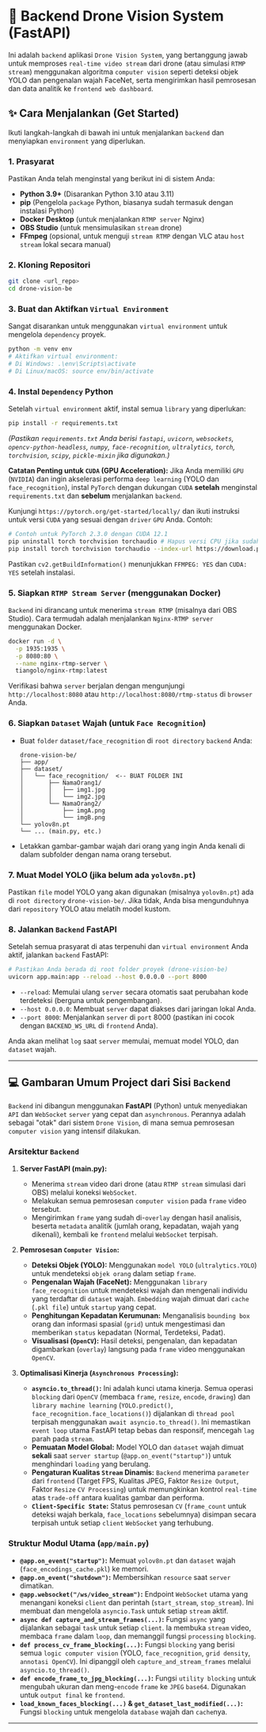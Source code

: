 # 🚀 Backend Drone Vision System (FastAPI)

Ini adalah `backend` aplikasi `Drone Vision System`, yang bertanggung jawab untuk memproses `real-time video stream` dari drone (atau simulasi `RTMP stream`) menggunakan algoritma `computer vision` seperti deteksi objek YOLO dan pengenalan wajah FaceNet, serta mengirimkan hasil pemrosesan dan data analitik ke `frontend web dashboard`.

## ✨ Cara Menjalankan (Get Started)

Ikuti langkah-langkah di bawah ini untuk menjalankan `backend` dan menyiapkan `environment` yang diperlukan.

### 1. Prasyarat

Pastikan Anda telah menginstal yang berikut ini di sistem Anda:

*   **Python 3.9+** (Disarankan Python 3.10 atau 3.11)
*   **pip** (Pengelola `package` Python, biasanya sudah termasuk dengan instalasi Python)
*   **Docker Desktop** (untuk menjalankan `RTMP server` Nginx)
*   **OBS Studio** (untuk mensimulasikan `stream` drone)
*   **FFmpeg** (opsional, untuk menguji `stream RTMP` dengan VLC atau `host stream` lokal secara manual)

### 2. Kloning Repositori

```bash
git clone <url_repo>
cd drone-vision-be
```

### 3. Buat dan Aktifkan `Virtual Environment`

Sangat disarankan untuk menggunakan `virtual environment` untuk mengelola `dependency` proyek.

```bash
python -m venv env
# Aktifkan virtual environment:
# Di Windows: .\env\Scripts\activate
# Di Linux/macOS: source env/bin/activate
```

### 4. Instal `Dependency` Python

Setelah `virtual environment` aktif, instal semua `library` yang diperlukan:

```bash
pip install -r requirements.txt
```
*(Pastikan `requirements.txt` Anda berisi `fastapi`, `uvicorn`, `websockets`, `opencv-python-headless`, `numpy`, `face-recognition`, `ultralytics`, `torch`, `torchvision`, `scipy`, `pickle-mixin` jika digunakan.)*

**Catatan Penting untuk `CUDA` (GPU Acceleration):**
Jika Anda memiliki `GPU` (`NVIDIA`) dan ingin akselerasi performa `deep learning` (YOLO dan `face_recognition`), instal `PyTorch` dengan dukungan `CUDA` **setelah** menginstal `requirements.txt` dan **sebelum** menjalankan `backend`.

Kunjungi `https://pytorch.org/get-started/locally/` dan ikuti instruksi untuk versi `CUDA` yang sesuai dengan `driver` `GPU` Anda. Contoh:
```bash
# Contoh untuk PyTorch 2.3.0 dengan CUDA 12.1
pip uninstall torch torchvision torchaudio # Hapus versi CPU jika sudah terinstal
pip install torch torchvision torchaudio --index-url https://download.pytorch.org/whl/cu121
```
Pastikan `cv2.getBuildInformation()` menunjukkan `FFMPEG: YES` dan `CUDA: YES` setelah instalasi.

### 5. Siapkan `RTMP Stream Server` (menggunakan Docker)

`Backend` ini dirancang untuk menerima `stream RTMP` (misalnya dari OBS Studio). Cara termudah adalah menjalankan `Nginx-RTMP server` menggunakan Docker.

```bash
docker run -d \
  -p 1935:1935 \
  -p 8080:80 \
  --name nginx-rtmp-server \
  tiangolo/nginx-rtmp:latest
```
Verifikasi bahwa `server` berjalan dengan mengunjungi `http://localhost:8080` atau `http://localhost:8080/rtmp-status` di `browser` Anda.

### 6. Siapkan `Dataset` Wajah (untuk `Face Recognition`)

*   Buat `folder` `dataset/face_recognition` di `root directory` `backend` Anda:
    ```
    drone-vision-be/
    ├── app/
    ├── dataset/
    │   └── face_recognition/  <-- BUAT FOLDER INI
    │       ├── NamaOrang1/
    │       │   ├── img1.jpg
    │       │   └── img2.jpg
    │       └── NamaOrang2/
    │           ├── imgA.png
    │           └── imgB.png
    └── yolov8n.pt
    └── ... (main.py, etc.)
    ```
*   Letakkan gambar-gambar wajah dari orang yang ingin Anda kenali di dalam subfolder dengan nama orang tersebut.

### 7. Muat Model YOLO (jika belum ada `yolov8n.pt`)

Pastikan `file` model YOLO yang akan digunakan (misalnya `yolov8n.pt`) ada di `root directory` `drone-vision-be/`. Jika tidak, Anda bisa mengunduhnya dari `repository` YOLO atau melatih model kustom.

### 8. Jalankan `Backend` FastAPI

Setelah semua prasyarat di atas terpenuhi dan `virtual environment` Anda aktif, jalankan `backend` FastAPI:

```bash
# Pastikan Anda berada di root folder proyek (drone-vision-be)
uvicorn app.main:app --reload --host 0.0.0.0 --port 8000
```
*   `--reload`: Memulai ulang `server` secara otomatis saat perubahan kode terdeteksi (berguna untuk pengembangan).
*   `--host 0.0.0.0`: Membuat `server` dapat diakses dari jaringan lokal Anda.
*   `--port 8000`: Menjalankan `server` di `port` 8000 (pastikan ini cocok dengan `BACKEND_WS_URL` di `frontend` Anda).

Anda akan melihat `log` saat `server` memulai, memuat model YOLO, dan `dataset` wajah.

---

## 💻 Gambaran Umum Project dari Sisi `Backend`

`Backend` ini dibangun menggunakan **FastAPI** (Python) untuk menyediakan `API` dan `WebSocket` `server` yang cepat dan `asynchronous`. Perannya adalah sebagai "otak" dari sistem `Drone Vision`, di mana semua pemrosesan `computer vision` yang intensif dilakukan.

### Arsitektur `Backend`

1.  **Server FastAPI (main.py):**
    *   Menerima `stream` video dari drone (atau `RTMP stream` simulasi dari OBS) melalui koneksi `WebSocket`.
    *   Melakukan semua pemrosesan `computer vision` pada `frame` video tersebut.
    *   Mengirimkan `frame` yang sudah di-`overlay` dengan hasil analisis, beserta `metadata` analitik (jumlah orang, kepadatan, wajah yang dikenali), kembali ke `frontend` melalui `WebSocket` terpisah.

2.  **Pemrosesan `Computer Vision`:**
    *   **Deteksi Objek (YOLO):** Menggunakan `model YOLO` (`ultralytics.YOLO`) untuk mendeteksi `objek orang` dalam setiap `frame`.
    *   **Pengenalan Wajah (FaceNet):** Menggunakan `library face_recognition` untuk mendeteksi wajah dan mengenali individu yang terdaftar di `dataset` wajah. `Embedding` wajah dimuat dari `cache` (`.pkl file`) untuk `startup` yang cepat.
    *   **Penghitungan Kepadatan Kerumunan:** Menganalisis `bounding box` orang dan informasi spasial (`grid`) untuk mengestimasi dan memberikan `status` kepadatan (Normal, Terdeteksi, Padat).
    *   **Visualisasi (`OpenCV`):** Hasil deteksi, pengenalan, dan kepadatan digambarkan (`overlay`) langsung pada `frame` video menggunakan `OpenCV`.

3.  **Optimalisasi Kinerja (`Asynchronous Processing`):**
    *   **`asyncio.to_thread()`:** Ini adalah kunci utama kinerja. Semua operasi `blocking` dari `OpenCV` (membaca `frame`, `resize`, `encode`, `drawing`) dan `library machine learning` (`YOLO.predict()`, `face_recognition.face_locations()`) dijalankan di `thread pool` terpisah menggunakan `await asyncio.to_thread()`. Ini memastikan `event loop` utama FastAPI tetap bebas dan responsif, mencegah `lag` parah pada `stream`.
    *   **Pemuatan Model Global:** Model YOLO dan `dataset` wajah dimuat **sekali** saat `server startup` (`@app.on_event("startup")`) untuk menghindari `loading` yang berulang.
    *   **Pengaturan Kualitas `Stream` Dinamis:** `Backend` menerima `parameter` dari `frontend` (Target FPS, Kualitas JPEG, Faktor `Resize Output`, Faktor `Resize` `CV Processing`) untuk memungkinkan kontrol `real-time` atas `trade-off` antara kualitas gambar dan performa.
    *   **`Client-Specific State`:** Status pemrosesan `CV` (`frame_count` untuk deteksi wajah berkala, `face_locations` sebelumnya) disimpan secara terpisah untuk setiap `client` `WebSocket` yang terhubung.

### Struktur Modul Utama (`app/main.py`)

*   **`@app.on_event("startup")`:** Memuat `yolov8n.pt` dan `dataset` wajah (`face_encodings_cache.pkl`) ke memori.
*   **`@app.on_event("shutdown")`:** Membersihkan `resource` saat `server` dimatikan.
*   **`@app.websocket("/ws/video_stream")`:** Endpoint `WebSocket` utama yang menangani koneksi `client` dan perintah (`start_stream`, `stop_stream`). Ini membuat dan mengelola `asyncio.Task` untuk setiap `stream` aktif.
*   **`async def capture_and_stream_frames(...)`:** Fungsi `async` yang dijalankan sebagai `task` untuk setiap `client`. Ia membuka `stream` video, membaca `frame` dalam `loop`, dan memanggil fungsi `processing` `blocking`.
*   **`def process_cv_frame_blocking(...)`:** Fungsi `blocking` yang berisi semua `logic computer vision` (YOLO, `face_recognition`, `grid density`, `annotasi OpenCV`). Ini dipanggil oleh `capture_and_stream_frames` melalui `asyncio.to_thread()`.
*   **`def encode_frame_to_jpg_blocking(...)`:** Fungsi `utility blocking` untuk mengubah ukuran dan meng-`encode` `frame` ke `JPEG` `base64`. Digunakan untuk `output final` ke `frontend`.
*   **`load_known_faces_blocking(...)` & `get_dataset_last_modified(...)`:** Fungsi `blocking` untuk mengelola `database` wajah dan `cache`nya.

---